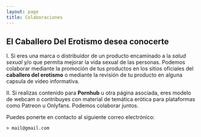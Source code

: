 ```yaml
---
layout: page
title: Colaboraciones
---
```


## El Caballero Del Erotismo desea conocerte  


I. Si eres una marca o distribuidor de un producto encaminado a la _salud sexual_ y/o que permita mejorar la vida sexual de las personas. Podemos colaborar mediante la promoción de tus productos en los sitios oficiales del **caballero del erotismo** o mediante la revisión de tu producto en alguna capsula de video informativa.    

II. Si realizas contenido para **Pornhub** u otra página asociada, eres modelo de webcam o contribuyes con material de temática erótica para plataformas como Patreon u Onlyfans. Podemos colaborar juntos.  
      

Puedes ponerte en contacto al siguiente correo electrónico:

    > mail@gmail.com
